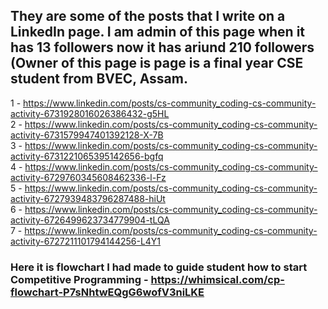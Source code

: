 ## They are some of the posts that I write on a LinkedIn page. I am admin of this page when it has 13 followers now it has ariund 210 followers (Owner of this page is page is a final year CSE student from BVEC, Assam.
1 - https://www.linkedin.com/posts/cs-community_coding-cs-community-activity-6731928016026386432-g5HL <br/>
2 - https://www.linkedin.com/posts/cs-community_coding-cs-community-activity-6731579947401392128-X-7B <br/>
3 - https://www.linkedin.com/posts/cs-community_coding-cs-community-activity-6731221065395142656-bgfq <br/>
4 - https://www.linkedin.com/posts/cs-community_coding-cs-community-activity-6729760345608462336-l-Fz <br/>
5 - https://www.linkedin.com/posts/cs-community_coding-cs-community-activity-6727939483796287488-hiUt <br/>
6 - https://www.linkedin.com/posts/cs-community_coding-cs-community-activity-6726499623734779904-tLQA <br/>
7 - https://www.linkedin.com/posts/cs-community_coding-cs-community-activity-6727211101794144256-L4Y1 <br/>

### Here it is flowchart I had made to guide student how to start Competitive Programming - https://whimsical.com/cp-flowchart-P7sNhtwEQgG6wofV3niLKE
